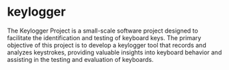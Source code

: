 # keylogger
The Keylogger Project is a small-scale software project designed to facilitate the identification and testing of keyboard keys. The primary objective of this project is to develop a keylogger tool that records and analyzes keystrokes, providing valuable insights into keyboard behavior and assisting in the testing and evaluation of keyboards.
